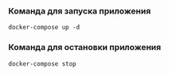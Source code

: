 ### Команда для запуска приложения

```
docker-compose up -d
```

### Команда для остановки приложения

```
docker-compose stop
```